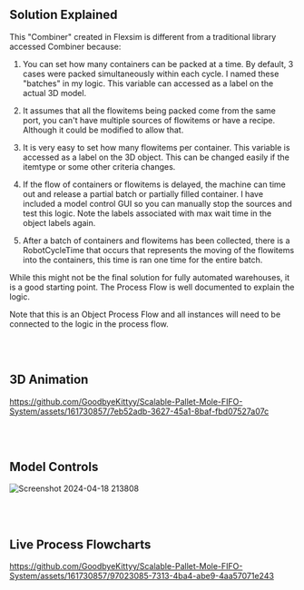 ## Solution Explained

This "Combiner" created in Flexsim is different from a traditional library accessed Combiner because:

1) You can set how many containers can be packed at a time. By default, 3 cases were packed simultaneously within each cycle. I named these "batches" in my logic. This variable can accessed as a label on the actual 3D model.

2) It assumes that all the flowitems being packed come from the same port, you can't have multiple sources of flowitems or have a recipe. Although it could be modified to allow that.

3) It is very easy to set how many flowitems per container. This variable is accessed as a label on the 3D object. This can be changed easily if the itemtype or some other criteria changes.

4) If the flow of containers or flowitems is delayed, the machine can time out and release a partial batch or partially filled container. I have included a model control GUI so you can manually stop the sources and test this logic. Note the labels associated with max wait time in the object labels again.

5) After a batch of containers and flowitems has been collected, there is a RobotCycleTime that occurs that represents the moving of the flowitems into the containers, this time is ran one time for the entire batch.

While this might not be the final solution for fully automated warehouses, it is a good starting point. The Process Flow is well documented to explain the logic.

Note that this is an Object Process Flow and all instances will need to be connected to the logic in the process flow.

</br></br>

## 3D Animation 

https://github.com/GoodbyeKittyy/Scalable-Pallet-Mole-FIFO-System/assets/161730857/7eb52adb-3627-45a1-8baf-fbd07527a07c

</br></br>

## Model Controls
![Screenshot 2024-04-18 213808](https://github.com/GoodbyeKittyy/Scalable-Pallet-Mole-FIFO-System/assets/161730857/be8c8ecc-855d-4b0f-a532-22eedc1d54b1)

</br></br>

## Live Process Flowcharts

https://github.com/GoodbyeKittyy/Scalable-Pallet-Mole-FIFO-System/assets/161730857/97023085-7313-4ba4-abe9-4aa57071e243





